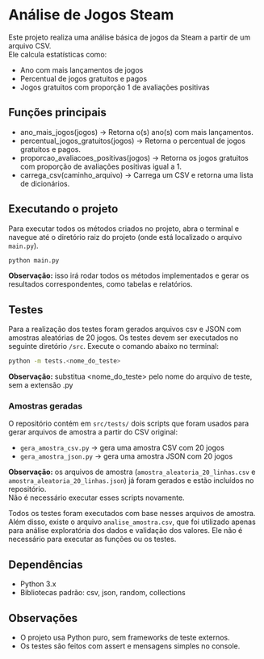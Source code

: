 # Análise de Jogos Steam

Este projeto realiza uma análise básica de jogos da Steam a partir de um arquivo CSV.  
Ele calcula estatísticas como:

- Ano com mais lançamentos de jogos
- Percentual de jogos gratuitos e pagos
- Jogos gratuitos com proporção 1 de avaliações positivas

## Funções principais

- ano_mais_jogos(jogos) → Retorna o(s) ano(s) com mais lançamentos.
- percentual_jogos_gratuitos(jogos) → Retorna o percentual de jogos gratuitos e pagos.
- proporcao_avaliacoes_positivas(jogos) → Retorna os jogos gratuitos com proporção de avaliações positivas igual a 1.
- carrega_csv(caminho_arquivo) → Carrega um CSV e retorna uma lista de dicionários.

## Executando o projeto

Para executar todos os métodos criados no projeto, abra o terminal e navegue até o diretório raiz do projeto 
(onde está localizado o arquivo `main.py`).

```bash
python main.py
```
**Observação:** isso irá rodar todos os métodos implementados e gerar os resultados correspondentes, como tabelas e relatórios.

## Testes
Para a realização dos testes foram gerados arquivos csv e JSON com amostras aleatórias de 20 jogos.
Os testes devem ser executados no seguinte diretório `/src`. Execute o comando abaixo no terminal:

```bash
python -m tests.<nome_do_teste>
```

**Observação:** substitua <nome_do_teste> pelo nome do arquivo de teste, sem a extensão .py

### Amostras geradas

O repositório contém em `src/tests/`  dois scripts que foram usados para gerar arquivos de amostra a partir do CSV original:

- `gera_amostra_csv.py` → gera uma amostra CSV com 20 jogos  
- `gera_amostra_json.py` → gera uma amostra JSON com 20 jogos  

**Observação:** os arquivos de amostra (`amostra_aleatoria_20_linhas.csv` e `amostra_aleatoria_20_linhas.json`) já foram gerados e estão incluídos no repositório.  
Não é necessário executar esses scripts novamente.  

Todos os testes foram executados com base nesses arquivos de amostra. Além disso, existe o arquivo `analise_amostra.csv`, que foi utilizado apenas para análise exploratória dos dados e validação dos valores. Ele não é necessário para executar as funções ou os testes.

## Dependências

- Python 3.x
- Bibliotecas padrão: csv, json, random, collections

## Observações

- O projeto usa Python puro, sem frameworks de teste externos.
- Os testes são feitos com assert e mensagens simples no console.


